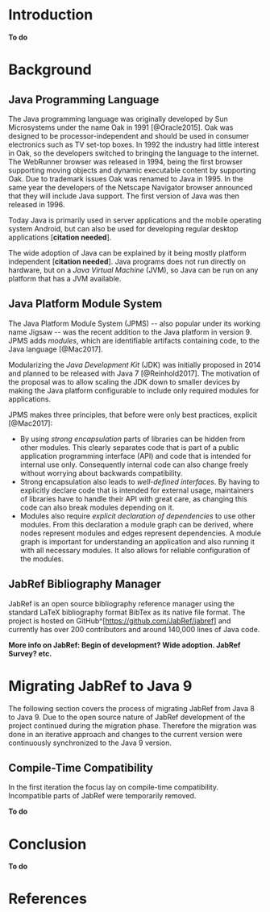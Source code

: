 # Introduction

**To do**

# Background

## Java Programming Language

The Java programming language was originally developed by Sun Microsystems under the name Oak in 1991 [@Oracle2015].
Oak was designed to be processor-independent and should be used in consumer electronics such as TV set-top boxes. 
In 1992 the industry had little interest in Oak, so the developers switched to bringing the language to the internet. 
The WebRunner browser was released in 1994, being the first browser supporting moving objects and dynamic executable content by supporting Oak.
Due to trademark issues Oak was renamed to Java in 1995.
In the same year the developers of the Netscape Navigator browser announced that they will include Java support. 
The first version of Java was then released in 1996.

Today Java is primarily used in server applications and the mobile operating system Android, but can also be used for developing regular desktop applications [**citation needed**].

The wide adoption of Java can be explained by it being mostly platform independent [**citation needed**]. Java programs does not run directly on hardware, but on a *Java Virtual Machine* (JVM), so Java can be run on any platform that has a JVM available.

## Java Platform Module System

The Java Platform Module System (JPMS) -- also popular under its working name Jigsaw -- was the recent addition to the Java platform in version 9.
JPMS adds *modules*, which are identifiable artifacts containing code, to the Java language [@Mac2017].

Modularizing the *Java Development Kit* (JDK) was initially proposed in 2014 and planned to be released with Java 7 [@Reinhold2017].
The motivation of the proposal was to allow scaling the JDK down to smaller devices by making the Java platform configurable to include only required modules for applications.

JPMS makes three principles, that before were only best practices, explicit [@Mac2017]:

* By using *strong encapsulation* parts of libraries can be hidden from other modules.
  This clearly separates code that is part of a public application programming interface (API) and code that is intended for internal use only.
  Consequently internal code can also change freely without worrying about backwards compatibility.
* Strong encapsulation also leads to *well-defined interfaces*.
  By having to explicitly declare code that is intended for external usage, maintainers of libraries have to handle their API with great care, as changing this code can also break modules depending on it.
* Modules also require *explicit declaration of dependencies* to use other modules.
  From this declaration a module graph can be derived, where nodes represent modules and edges represent dependencies.
  A module graph is important for understanding an application and also running it with all necessary modules.
  It also allows for reliable configuration of the modules.

## JabRef Bibliography Manager

JabRef is an open source bibliography reference manager using the standard LaTeX bibliography format BibTex as its native file format.
The project is hosted on GitHub^[https://github.com/JabRef/jabref] and currently has over 200 contributors and around 140,000 lines of Java code.

**More info on JabRef: Begin of development? Wide adoption. JabRef Survey? etc.**

# Migrating JabRef to Java 9

The following section covers the process of migrating JabRef from Java 8 to Java 9. 
Due to the open source nature of JabRef development of the project continued during the migration phase.
Therefore the migration was done in an iterative approach and changes to the current version were continuously synchronized to the Java 9 version.

## Compile-Time Compatibility

In the first iteration the focus lay on compile-time compatibility.
Incompatible parts of JabRef were temporarily removed.

**To do**

# Conclusion

**To do**

# References